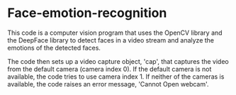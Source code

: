 # Face-emotion-recognition
This code is a computer vision program that uses the OpenCV library and the DeepFace library to detect faces in a video stream and analyze the emotions of the detected faces.

The code then sets up a video capture object, 'cap', that captures the video from the default camera (camera index 0). If the default camera is not available, the code tries to use camera index 1. If neither of the cameras is available, the code raises an error message, 'Cannot Open webcam'.

